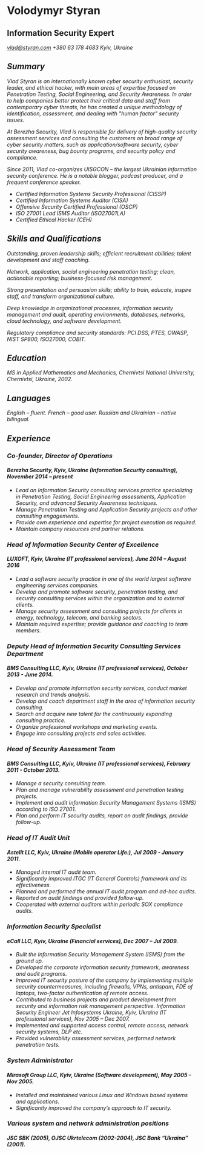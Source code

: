 # Volodymyr Styran
## Information Security Expert
<i class="icon-email">vlad@styran.com <i class="icon-phone"></i>+380 63 178 4683 <i class="icon-address">Kyiv, Ukraine

## Summary
Vlad Styran is an internationally known cyber security enthusiast, security leader, and ethical hacker, with main areas of expertise focused on Penetration Testing, Social Engineering, and Security Awareness. In order to help companies better protect their critical data and staff from contemporary cyber threats, he has created a unique methodology of identification, assessment, and dealing with "human factor" security issues.

At Berezha Security, Vlad is responsible for delivery of high-quality security assessment services and consulting the customers on broad range of cyber security matters, such as application/software security, cyber security awareness, bug bounty programs, and security policy and compliance.

Since 2011, Vlad co-organizes UISGCON – the largest Ukrainian information security conference. He is a notable blogger, podcast producer, and a frequent conference speaker.

- Certified Information Systems Security Professional (CISSP)
- Certified Information Systems Auditor (CISA)
- Offensive Security Certified Professional (OSCP)
- ISO 27001 Lead ISMS Auditor (ISO27001LA)
- Certified Ethical Hacker (CEH)

## Skills and Qualifications
Outstanding, proven leadership skills; efficient recruitment abilities; talent development and staff coaching.

Network, application, social engineering penetration testing; clean, actionable reporting; business-focused risk management.

Strong presentation and persuasion skills; ability to train, educate, inspire staff, and transform organizational culture.

Deep knowledge in organizational processes, information security management and audit, operating environments, databases, networks, cloud technology, and software development.

Regulatory compliance and security standards: PCI DSS, PTES, OWASP, NIST SP800, ISO27000, COBIT.

## Education
MS in Applied Mathematics and Mechanics, Chernivtsi National University, Chernivtsi, Ukraine, 2002.

## Languages
English – fluent. French – good user. Russian and Ukrainian – native bilingual.

## Experience
### Co-founder, Director of Operations
#### Berezha Security, Kyiv, Ukraine (Information Security consulting), November 2014 – present
- Lead an Information Security consulting services practice specializing in Penetration Testing, Social Engineering assessments, Application Security, and advanced Security Awareness techniques.
- Manage Penetration Testing and Application Security projects and other consulting engagements.
- Provide own experience and expertise for project execution as required.
- Maintain company resources and partner relations.

### Head of Information Security Center of Excellence
#### LUXOFT, Kyiv, Ukraine (IT professional services), June 2014 – August 2016
- Lead a software security practice in one of the world largest software engineering services companies.
- Develop and promote software security, penetration testing, and security consulting services within the organization and to external clients.
- Manage security assessment and consulting projects for clients in energy, technology, telecom, and banking sectors.
- Maintain required expertise; provide guidance and coaching to team members.

### Deputy Head of Information Security Consulting Services Department
#### BMS Consulting LLC, Kyiv, Ukraine (IT professional services), October 2013 - June 2014.
- Develop and promote information security services, conduct market research and trends analysis.
- Develop and coach department staff in the area of information security consulting.
- Search and acquire new talent for the continuously expanding consulting practice.
- Organize professional workshops and marketing events.
- Engage into consulting projects and sales activities.

### Head of Security Assessment Team
#### BMS Consulting LLC, Kyiv, Ukraine (IT professional services), February 2011 - October 2013.
- Manage a security consulting team.
- Plan and manage vulnerability assessment and penetration testing projects.
- Implement and audit Information Security Management Systems (ISMS) according to ISO 27001.
- Plan and perform IT security audits, report on audit findings, provide follow-up.

### Head of IT Audit Unit
#### Astelit LLC, Kyiv, Ukraine (Mobile operator Life:), Jul 2009 - January 2011.
- Managed internal IT audit team.
- Significantly improved ITGC (IT General Controls) framework and its effectiveness.
- Planned and performed the annual IT audit program and ad-hoc audits.
- Reported on audit findings and provided follow-up.
- Cooperated with external auditors within periodic SOX compliance audits. 

### Information Security Specialist
#### eCall LLC, Kyiv, Ukraine (Financial services), Dec 2007 – Jul 2009.
- Built the Information Security Management System (ISMS) from the ground up. 
- Developed the corporate information security framework, awareness and audit programs.
- Improved IT security posture of the company by implementing multiple security countermeasures, including firewalls, VPNs, antispam, FDE of laptops, two-factor authentication of remote access.
- Contributed to business projects and product development from security and information risk management perspective.
Information Security Engineer
Jet Infosystems Ukraine, Kyiv, Ukraine (IT professional services), Nov 2005 – Dec 2007.
- Implemented and supported access control, remote access, network security systems, DLP etc.
- Provided vulnerability assessment services, performed network penetration tests.

### System Administrator
#### Mirasoft Group LLC, Kyiv, Ukraine (Software development), May 2005 – Nov 2005.
- Installed and maintained various Linux and Windows based systems and applications.
- Significantly improved the company’s approach to IT security.

### Various system and network administration positions
#### JSC SBK (2005), OJSC Ukrtelecom (2002-2004), JSC Bank “Ukraina” (2001).